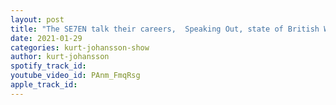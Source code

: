 ```yaml
---
layout: post
title: "The SE7EN talk their careers,  Speaking Out, state of British Wrestling, SWW, Dragon Pro & More"
date: 2021-01-29
categories: kurt-johansson-show
author: kurt-johansson
spotify_track_id: 
youtube_video_id: PAnm_FmqRsg
apple_track_id: 
---
```

